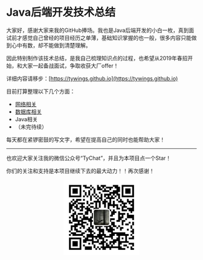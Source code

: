 # Java后端开发技术总结
大家好，感谢大家来我的GitHub捧场。我也是Java后端开发的小白一枚，真到面试前才感觉自己曾经的项目经历之单薄，基础知识掌握的也一般，很多内容只能做到心中有数，却不能做到清楚理解。

因此特别制作该技术总结，是我自己梳理知识点的过程，也希望从2019年春招开始，和大家一起备战面试，争取收获大厂offer！

详细内容请移步：[https://tywings.github.io](https://tywings.github.io)

目前打算整理以下几个方面：

- [网络相关](https://tywings.github.io/categories/%E7%BD%91%E7%BB%9C/)
- [数据库相关](https://tywings.github.io/categories/%E6%95%B0%E6%8D%AE%E5%BA%93/)
- Java相关
- （未完待续）

每天都在紧锣密鼓的写文字，希望在提高自己的同时也能帮助大家！

------

也欢迎大家关注我的微信公众号“TyChat”，并且为本项目点一个Star！

你们的关注和支持是本项目继续下去的最大动力！！再次感谢！

<div align="center">
    <img src="uploads/wechat-qcode.jpg" width="200px">
</div>